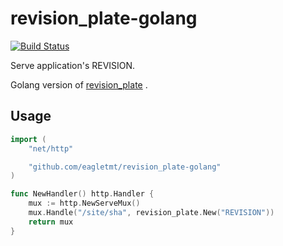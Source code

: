 # revision_plate-golang
[![Build Status](https://travis-ci.org/eagletmt/revision_plate-golang.svg?branch=master)](https://travis-ci.org/eagletmt/revision_plate-golang)

Serve application's REVISION.

Golang version of [revision_plate](https://github.com/sorah/revision_plate) .

## Usage

```go
import (
	"net/http"

	"github.com/eagletmt/revision_plate-golang"
)

func NewHandler() http.Handler {
	mux := http.NewServeMux()
	mux.Handle("/site/sha", revision_plate.New("REVISION"))
	return mux
}
```
